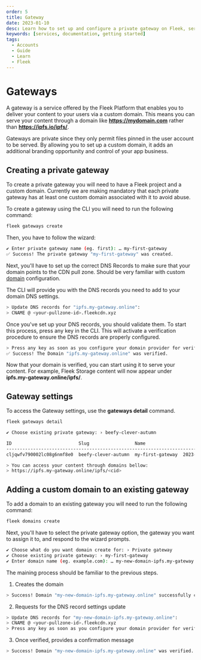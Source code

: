 ```yaml
---
order: 5
title: Gateway
date: 2023-01-10
desc: Learn how to set up and configure a private gateway on Fleek, serving content from your storage via a custom domain.
keywords: [services, documentation, getting started]
tags:
  - Accounts
  - Guide
  - Learn
  - Fleek
---
```


# Gateways

A gateway is a service offered by the Fleek Platform that enables you to deliver your content to your users via a custom domain. This means you can serve your content through a domain like **https://mydomain.com** rather than **https://ipfs.io/ipfs/<hash>**.

Gateways are private since they only permit files pinned in the user account to be served. By allowing you to set up a custom domain, it adds an additional branding opportunity and control of your app business.

## Creating a private gateway

To create a private gateway you will need to have a Fleek project and a custom domain. Currently we are making mandatory that each private gateway has at least one custom domain associated with it to avoid abuse.

To create a gateway using the CLI you will need to run the following command:

```sh
fleek gateways create
```

Then, you have to follow the wizard:

```sh
✔ Enter private gateway name (eg. first): … my-first-gateway
✅ Success! The private gateway "my-first-gateway" was created.
```

Next, you'll have to set up the correct DNS Records to make sure that your domain points to the CDN pull zone. Should be very familiar with custom [domain](/docs/cli/domains/) configuration.

The CLI will provide you with the DNS records you need to add to your domain DNS settings.

```sh
> Update DNS records for "ipfs.my-gateway.online":
> CNAME @ <your-pullzone-id>.fleekcdn.xyz
```

Once you've set up your DNS records, you should validate them. To start this process, press any key in the CLI. This will activate a verification procedure to ensure the DNS records are properly configured.

```sh
> Press any key as soon as you configure your domain provider for verification.
✅ Success! The Domain "ipfs.my-gateway.online" was verified.
```

Now that your domain is verified, you can start using it to serve your content. For example, Fleek Storage content will now appear under **ipfs.my-gateway.online/ipfs/<cid>**.

## Gateway settings

To access the Gateway settings, use the **gateways detail** command.

```sh
fleek gateways detail
```

```sh
✔ Choose existing private gateway: › beefy-clever-autumn

ID                         Slug                 Name                    Created At
------------------------------------------------------------------------------------------------
cljqwfv790002lc08g6nmf8e0  beefy-clever-autumn  my-first-gateway  2023-07-06T08:41:58.963Z

> You can access your content through domains bellow:
> https://ipfs.my-gateway.online/ipfs/<cid>
```

## Adding a custom domain to an existing gateway

To add a domain to an existing gateway you will need to run the following command:

```sh
fleek domains create
```

Next, you'll have to select the private gateway option, the gateway you want to assign it to, and respond to the wizard prompts.

```sh
✔ Choose what do you want domain create for: › Private gateway
✔ Choose existing private gateway: › my-first-gateway
✔ Enter domain name (eg. example.com): … my-new-domain-ipfs.my-gateway.online
```

The maining process should be familiar to the previous steps.

1. Creates the domain

```sh
> Success! Domain "my-new-domain-ipfs.my-gateway.online" successfully created.
```

2. Requests for the DNS record settings update

```sh
> Update DNS records for "my-new-domain-ipfs.my-gateway.online":
> CNAME @ <your-pullzone-id>.fleekcdn.xyz
> Press any key as soon as you configure your domain provider for verification.
```

3. Once verified, provides a confirmation message

```sh
> Success! Domain "my-new-domain-ipfs.my-gateway.online" was verified.
```
